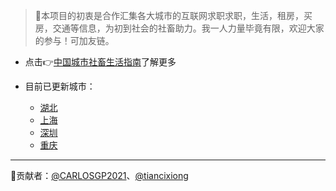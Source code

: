 >  🎨本项目的初衷是合作汇集各大城市的互联网求职求职，生活，租房，买房，交通等信息，为初到社会的社畜助力。我一人力量毕竟有限，欢迎大家的参与！可加友链。

- 点击👉[中国城市社畜生活指南](https://carlosgp2021.github.io/ChineseCities/#/)了解更多

- 目前已更新城市：
  - [湖北](docs/湖北.md)
  - [上海](docs/上海.md)
  - [深圳](docs/深圳.md)
  - [重庆]()

------

🤝贡献者：[@CARLOSGP2021](https://github.com/CARLOSGP2021)、[@tiancixiong](https://github.com/tiancixiong)
